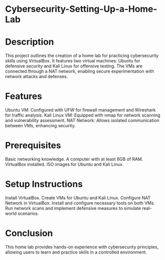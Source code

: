 # Cybersecurity-Setting-Up-a-Home-Lab
# Description
This project outlines the creation of a home lab for practicing cybersecurity skills using VirtualBox. It features two virtual machines: Ubuntu for defensive security and Kali Linux for offensive testing. The VMs are connected through a NAT network, enabling secure experimentation with network attacks and defenses.

# Features
Ubuntu VM: Configured with UFW for firewall management and Wireshark for traffic analysis.
Kali Linux VM: Equipped with nmap for network scanning and vulnerability assessment.
NAT Network: Allows isolated communication between VMs, enhancing security.

# Prerequisites
Basic networking knowledge.
A computer with at least 8GB of RAM.
VirtualBox installed.
ISO images for Ubuntu and Kali Linux.

# Setup Instructions
Install VirtualBox.
Create VMs for Ubuntu and Kali Linux.
Configure NAT Network in VirtualBox.
Install and configure necessary tools on both VMs.
Run network scans and implement defensive measures to simulate real-world scenarios.

# Conclusion
This home lab provides hands-on experience with cybersecurity principles, allowing users to learn and practice skills in a controlled environment.
